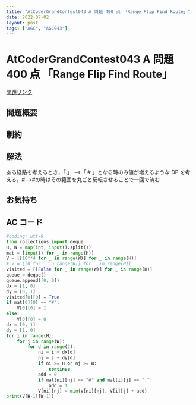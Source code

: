 ```yaml
---
title: "AtCoderGrandContest043 A 問題 400 点 「Range Flip Find Route」"
date: 2022-07-02
layout: post
tags: ["AGC", "AGC043"]
---
```


# AtCoderGrandContest043 A 問題 400 点 「Range Flip Find Route」

<a href="https://atcoder.jp/contests/agc043/tasks/agc043_a" blank="_target">問題リンク</a>

## 問題概要

## 制約

## 解法

ある経路を考えるとき，「.」 -->「 # 」となる時のみ値が増えるような DP を考える。#-->#の時はその範囲を丸ごと反転させることで一回で済む

## お気持ち

## AC コード

```python
#coding: utf-8
from collections import deque
H, W = map(int, input().split())
mat = [input() for _ in range(H)]
V = [[10**4 for _ in range(W)] for _ in range(H)]
# V = [[0 for _ in range(W)] for _ in range(H)]
visited = [[False for _ in range(W)] for _ in range(H)]
queue = deque()
queue.append([0, 0])
dx = [1, 0]
dy = [0, 1]
visited[0][0] = True
if mat[0][0] == "#":
    V[0][0] = 1
else:
    V[0][0] = 0
dx = [0, 1]
dy = [1, 0]
for i in range(H):
    for j in range(W):
        for d in range(2):
            ni = i + dx[d]
            nj = j + dy[d]
            if ni >= H or nj >= W:
                continue
            add = 0
            if mat[ni][nj] == "#" and mat[i][j] == ".":
                add = 1
            V[ni][nj] = min(V[ni][nj], V[i][j] + add)
print(V[H-1][W-1])
```
